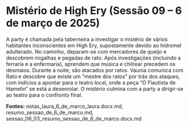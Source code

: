 # Mistério de High Ery (Sessão 09 – 6 de março de 2025)

A party é chamada pela taberneira a investigar o mistério de vários habitantes inconscientes em High Ery, supostamente devido ao hidromel adulterado. No caminho, deparam-se com mercadores de queijo e descobrem migalhas e pegadas de rato. Após investigações (incluindo a ferraria e a enfermaria), aprendem que música e chilrear precedem os desmaios. Durante a noite, são atacados por ratos. Vaunia comunica com Ratú e descobre que existe um "mestre dos ratos" por trás dos ataques, com indícios a apontar para o teatro local, onde a peça “O Flautista de Hamelin” se está a desenrolar. O mistério culmina com a party a dirigir-se ao teatro para o confronto final.

**Fontes:** notas_laura_6_de_marco_laura.docx.md, resumo_sessao_de_6_de_marco.md, sessao_06_03_resumo_sessao_de_6_de_marco.docx.md
